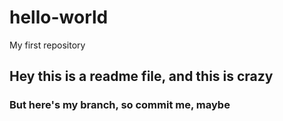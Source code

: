 # hello-world
My first repository
## Hey this is a readme file, and this is crazy
### But here's my branch, so commit me, maybe
